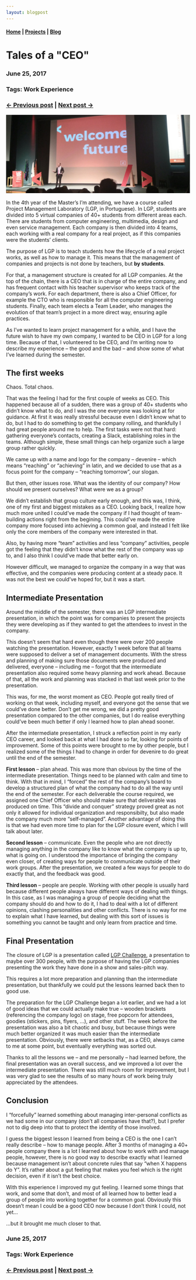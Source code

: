 ```yaml
---
layout: blogpost
---
```


#### [Home](/) | [Projects](/projects) | [Blog](/blog)

# Tales of a "CEO"

### June 25, 2017
### Tags: Work Experience
### [<- Previous post](/blog/my-work-at-google) | [Next post ->](/blog/managing-a-tech-conference)

![Devenire](/assets/images/devenire.png)

In the 4th year of the Master’s I’m attending, we have a course called Project Management Laboratory (LGP, in Portuguese). In LGP, students are divided into 5 virtual companies of 40+ students from different areas each. There are students from computer engineering, multimedia, design and even service management. Each company is then divided into 4 teams, each working with a real company for a real project, as if this companies were the students’ clients.

The purpose of LGP is to teach students how the lifecycle of a real project works, as well as how to manage it. This means that the management of companies and projects is not done by teachers, but **by students**.

For that, a management structure is created for all LGP companies. At the top of the chain, there is a CEO that is in charge of the entire company, and has frequent contact with his teacher supervisor who keeps track of the company’s work. For each department, there is also a Chief Officer, for example the CTO who is responsible for all the computer engineering students. Finally, each team elects a Team Leader, who manages the evolution of that team’s project in a more direct way, ensuring agile practices.

As I’ve wanted to learn project management for a while, and I have the future wish to have my own company, I wanted to be CEO in LGP for a long time. Because of that, I volunteered to be CEO, and I’m writing now to describe my experience – the good and the bad – and show some of what I’ve learned during the semester.

## The first weeks

Chaos. Total chaos.

That was the feeling I had for the first couple of weeks as CEO. This happened because all of a sudden, there was a group of 40+ students who didn’t know what to do,  and I was the one everyone was looking at for guidance. At first it was really stressful because even I didn’t know what to do, but I had to do something to get the company rolling, and thankfully I had great people around me to help. The first tasks were not that hard: gathering everyone’s contacts, creating a Slack, establishing roles in the teams. Although simple, these small things can help organize such a large group rather quickly.

We came up with a name and logo for the company – devenire – which means “reaching” or “achieving” in latin, and we decided to use that as a focus point for the company – “reaching tomorrow”, our slogan.

But then, other issues rose. What was the identity of our company? How should we present ourselves? What were we as a group?

We didn’t establish that group culture early enough, and this was, I think, one of my first and biggest mistakes as a CEO. Looking back, I realize how much more united I could’ve made the company if I had thought of team-building actions right from the begining. This could’ve made the entire company more focused into achieving a common goal, and instead I felt like only the core members of the company were interested in that.

Also, by having more “team” activities and less “company” activities, people got the feeling that they didn’t know what the rest of the company was up to, and I also think I could’ve made that better early on.

However difficult, we managed to organize the company in a way that was effective, and the companies were producing content at a steady pace. It was not the best we could’ve hoped for, but it was a start.

## Intermediate Presentation

Around the middle of the semester, there was an LGP intermediate presentation, in which the point was for companies to present the projects they were developing as if they wanted to get the attendees to invest in the company.

This doesn’t seem that hard even though there were over 200 people watching the presentation. However, exactly 1 week before that all teams were supposed to deliver a set of management documents. With the stress and planning of making sure those documents were produced and delivered, everyone – including me – forgot that the intermediate presentation also required some heavy planning and work ahead. Because of that, all the work and planning was stacked in that last week prior to the presentation.

This was, for me, the worst moment as CEO. People got really tired of working on that week, including myself, and everyone got the sense that we could’ve done better. Don’t get me wrong, we did a pretty good presentation compared to the other companies, but I do realise everything could’ve been much better if only I learned how to plan ahead sooner.

After the intermediate presentation, I struck a reflection point in my early CEO career, and looked back at what I had done so far, looking for points of improvement. Some of this points were brought to me by other people, but I realized some of the things I had to change in order for devenire to do great until the end of the semester.

**First lesson** – plan ahead. This was more than obvious by the time of the intermediate presentation. Things need to be planned with calm and time to think. With that in mind, I “forced” the rest of the company’s board to develop a structured plan of what the company had to do all the way until the end of the semester. For each deliverable the course required, we assigned one Chief Officer who should make sure that deliverable was produced on time. This “divide and conquer” strategy proved great as not only it allowed for individual organization and responsibilty, but also made the company much more “self-managed”. Another advantage of doing this is that we had even more time to plan for the LGP closure event, which I will talk about later.

**Second lesson** – communicate. Even the people who are not directly managing anything in the company like to know what the company is up to, what is going on. I understood the importance of bringing the company even closer, of creating ways for people to communicate outside of their work groups. After the presentation, we created a few ways for people to do exactly that, and the feedback was good.

**Third lesson** – people are people. Working with other people is usually hard because different people always have different ways of dealing with things. In this case, as I was managing a group of people deciding what the company should do and how to do it, I had to deal with a lot of different opinions, clashing personalities and other conflicts. There is no way for me to explain what I have learned, but dealing with this sort of issues is something you cannot be taught and only learn from practice and time.

## Final Presentation

The closure of LGP is a presentation called [LGP Challenge](https://www.facebook.com/lgpchallengefeup/), a presentation to maybe over 300 people, with the purpose of having the LGP companies presenting the work they have done in a show and sales-pitch way.

This requires a lot more preparation and planning than the intermediate presentation, but thankfully we could put the lessons learned back then to good use.

The preparation for the LGP Challenge began a lot earlier, and we had a lot of good ideas that we could actually make true – wooden brackets (referencing the company logo) on stage, free popcorn for attendees, goodies (stickers, pins, flyers, …), and other stuff. The week before the presentation was also a bit chaotic and busy, but because things were much better organized it was much easier than the intermediate presentation. Obviously, there were setbacks that, as a CEO, always came to me at some point, but eventually everything was sorted out.

Thanks to all the lessons we – and me personally – had learned before, the final presentation was an overall success, and we improved a lot over the intermediate presentation. There was still much room for improvement, but I was very glad to see the results of so many hours of work being truly appreciated by the attendees.

## Conclusion

I “forcefully” learned something about managing inter-personal conflicts as we had some in our company (don’t all companies have that?), but I prefer not to dig deep into that to protect the identity of those involved.

I guess the biggest lesson I learned from being a CEO is the one I can’t really describe – how to manage people. After 3 months of managing a 40+ people company there is a lot I learned about how to work with and manage people, however, there is no good way to describe exactly what I learned because management isn’t about concrete rules that say “when X happens do Y”. It’s rather about a gut feeling that makes you feel which is the right decision, even if it isn’t the best choice.

With this experience I improved my gut feeling. I learned some things that work, and some that don’t, and most of all learned how to better lead a group of people into working together for a common goal. Obviously this doesn’t mean I could be a good CEO now because I don’t think I could, not yet…

…but it brought me much closer to that.

### June 25, 2017
### Tags: Work Experience
### [<- Previous post](/blog/my-work-at-google) | [Next post ->](/blog/managing-a-tech-conference)